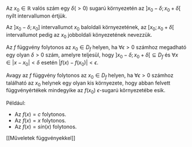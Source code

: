 Az $x_0 \in \mathbb{R}$ valós szám egy $\delta (>0)$ sugarú környezetén az $]x_0-\delta;x_0+\delta[$ nyílt intervallumon értjük.

Az $]x_0-\delta;x_0]$ intervallumot $x_0$ baloldali környezetének, az $[x_0;x_0+\delta[$ intervallumot pedig az $x_0$ jobboldali könyezetének nevezzük.

Az $f$ függvény folytonos az $x_0 \in D_f$ helyen, ha $\forall \epsilon >0$ számhoz megadható egy olyan $\delta > 0$ szám, amelyre teljesül, hogy $]x_0 - \delta;x_0+\delta[  \subseteq D_f$ és $\forall x \in |x-x_0| < \delta$ esetén $|f(x) - f(x_0)| < \epsilon$.

Avagy az $f$ függvény folytonos az $x_0 \in D_f$ helyen, ha $\forall \epsilon > 0$ számhoz található az $x_0$ helynek egy olyan kis környezete, hogy abban felvett függvényértékek mindegyike az $f(x_0)$ $\epsilon$-sugarú környezetébe esik.

Például:
- Az $f(x) = c$ folytonos.
- Az $f(x) = x$ folytonos.
- Az $f(x) = sin(x)$ folytonos.

[[Műveletek függvényekkel]]